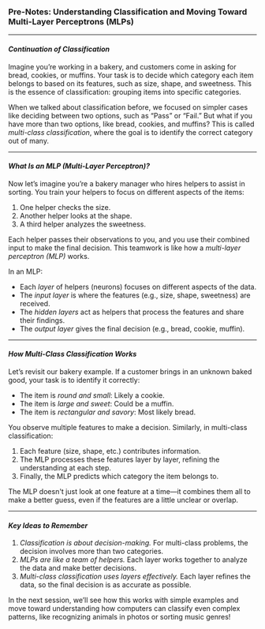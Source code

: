 ### Pre-Notes: Understanding Classification and Moving Toward Multi-Layer Perceptrons (MLPs)

---

#### *Continuation of Classification*

Imagine you’re working in a bakery, and customers come in asking for bread, cookies, or muffins. Your task is to decide which category each item belongs to based on its features, such as size, shape, and sweetness. This is the essence of classification: grouping items into specific categories.

When we talked about classification before, we focused on simpler cases like deciding between two options, such as “Pass” or “Fail.” But what if you have more than two options, like bread, cookies, and muffins? This is called *multi-class classification*, where the goal is to identify the correct category out of many.

---

#### *What Is an MLP (Multi-Layer Perceptron)?*

Now let’s imagine you’re a bakery manager who hires helpers to assist in sorting. You train your helpers to focus on different aspects of the items:
1. One helper checks the size.
2. Another helper looks at the shape.
3. A third helper analyzes the sweetness.

Each helper passes their observations to you, and you use their combined input to make the final decision. This teamwork is like how a *multi-layer perceptron (MLP)* works. 

In an MLP:
- Each *layer* of helpers (neurons) focuses on different aspects of the data.
- The *input layer* is where the features (e.g., size, shape, sweetness) are received.
- The *hidden layers* act as helpers that process the features and share their findings.
- The *output layer* gives the final decision (e.g., bread, cookie, muffin).

---

#### *How Multi-Class Classification Works*

Let’s revisit our bakery example. If a customer brings in an unknown baked good, your task is to identify it correctly:
- The item is *round and small*: Likely a cookie.
- The item is *large and sweet*: Could be a muffin.
- The item is *rectangular and savory*: Most likely bread.

You observe multiple features to make a decision. Similarly, in multi-class classification:
1. Each feature (size, shape, etc.) contributes information.
2. The MLP processes these features layer by layer, refining the understanding at each step.
3. Finally, the MLP predicts which category the item belongs to.

The MLP doesn't just look at one feature at a time—it combines them all to make a better guess, even if the features are a little unclear or overlap.

---

#### *Key Ideas to Remember*
1. *Classification is about decision-making.* For multi-class problems, the decision involves more than two categories.
2. *MLPs are like a team of helpers.* Each layer works together to analyze the data and make better decisions.
3. *Multi-class classification uses layers effectively.* Each layer refines the data, so the final decision is as accurate as possible.

In the next session, we’ll see how this works with simple examples and move toward understanding how computers can classify even complex patterns, like recognizing animals in photos or sorting music genres!